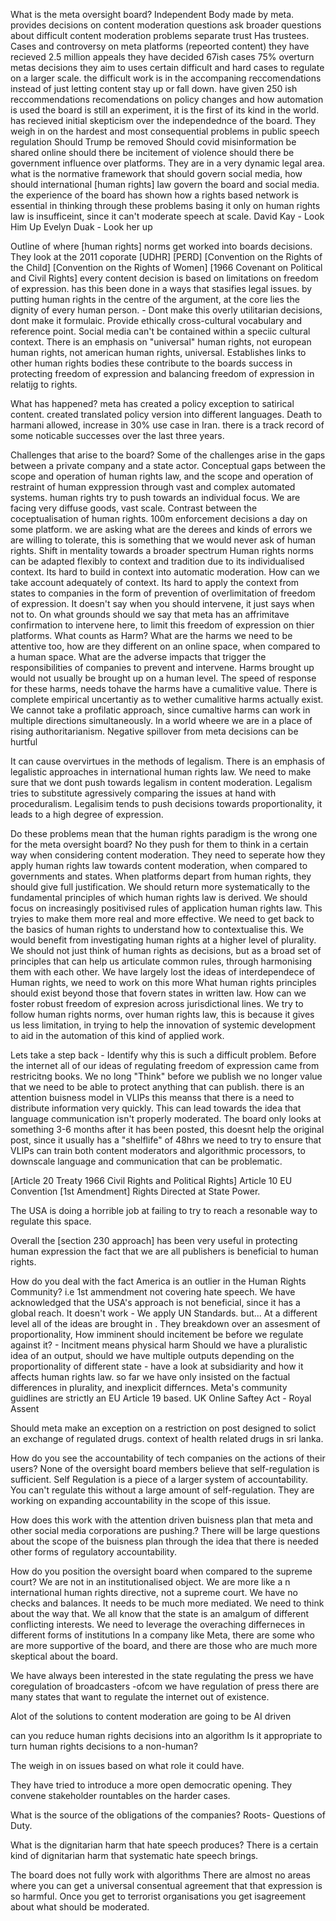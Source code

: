 What is the meta oversight board?
	 Independent Body made by meta.
		 provides decisions on content moderation questions
		 ask broader questions about difficult content moderation problems
		 separate trust
		 Has trustees.
		 Cases and controversy on meta platforms (repeorted content)
			 they have recieved 2.5 million appeals
				 they have decided 67ish cases
					 75% overturn metas decisions
		they aim to uses certain difficult and hard cases to regulate on a larger scale.
		the difficult work is in the accompaning reccomendations instead of just letting content stay up or fall down.
			have given 250 ish reccommendations
			recomendations on policy changes and how automation is used
		the board is still an experiment, it is the first of its kind in the world.
		has recieved initial skepticism over the independednce of the board.
		They weigh in on the hardest and most consequential problems in public speech regulation
			Should Trump be removed
			Should covid misinformation be shared online
			should there be incitement of violence
			should there be government influence over platforms.
		They are in a very dynamic legal area.
		what is the normative framework that should govern social media, how should international [human rights] law govern the board and social media.
		the experience of the board has shown how a rights based network is essential in thinking through these problems
		basing it only on human rights law is insufficeint, since it can't moderate speech at scale.
		David Kay - Look Him Up
		Evelyn Duak - Look her up

Outline of where [human rights] norms get worked into boards decisions.
	They look at the 2011 coporate
	[UDHR]
	[PERD]
	[Convention on the Rights of the Child]
	[Convention on the Rights of Women]
	[1966 Covenant on Political and Civil Rights]
	every content decision is based on limitations on freedom of expression.
		has this been done in a ways that stasifies legal issues.
		by putting human rights in the centre of the argument, 
		at the core lies the dignity of every human person. - Dont make this overly utilitarian decisions, dont make it formulaic.
		Provide ethically cross-cultural vocabulary and reference point.
		Social media can't be contained within a speciic cultural context.
		There is an emphasis on "universal" human rights, not european human rights, not american human rights, universal.
		Establishes links to other human rights bodies
		these contribute to the boards success in protecting freedom of expression
		and balancing freedom of expression in relatijg to rights.

What has happened?
	meta has created a policy exception to satirical content.
	created translated policy version into different languages.
	Death to harmani allowed, increase in 30% use case in Iran.
	there is a track record of some noticable successes over the last three years.

Challenges that arise to the board?
	Some of the challenges arise in the gaps between a private company and a state actor.
	Conceptual gaps between the scope and operation of human rights law, and the scope and operation of restraint of human exppression through vast and complex automated systems.
	human rights try to push towards an individual focus.
	We are facing very diffuse goods, vast scale.
	Contrast between the coceptualisation of human rights.
	100m enforcement decisions a day on some platform.
	we are asking what are the derees and kinds of errors we are willing to tolerate, this is something that we would never ask of human rights.
	Shift in mentality towards a broader spectrum
	Human rights norms can be adapted flexibly to context and tradition due to its individualised context.
	Its hard to build in context into automatic moderation.
	How can we take account adequately of context.
	Its hard to apply the context from states to companies in the form of prevention of overlimitation of freedom of expression.
	It doesn't say when you should intervene, it just says  when not to.
	On what grounds should we say that meta has an affrimitave confirmation to intervene here, to limit this freedom of expression on thier platforms.
	What counts as Harm?
	What are the harms we need to be attentive too, how are they different on an online space, when compared to a human space.
	What are the adverse impacts that trigger the responsibilities of companies to prevent and intervene.
	Harms brought up would not usually be brought up on a human level.
	The speed of response for these harms, needs tohave the harms have a cumalitive value.
	There is complete empirical uncertantiy as to wether cumalitive harms actually exist.
	We cannot take a profilatic approach, since cumaltive harms can work in multiple directions simultaneously. 
	In a world wheere we are in a place of rising authoritarianism. Negative spillover from meta decisions can be hurtful

It can cause overvirtues in the methods of legalism.
	There is an emphasis of legalistic approaches in international human rights law.
	We need to make sure that we dont push towards legalism in content moderation.
	Legalism tries to substitute agressively comparing the issues at hand with proceduralism.
	Legalisim tends to push decisions towards proportionality, it leads to a high degree of expression.

Do these problems mean that the human rights paradigm is the wrong one for the meta oversight board?
	No 
		they push for them to think in a certain way when considering content moderation.
		They need to seperate how they apply human rights law towards content moderation, when compared to governments and states.
		When platforms depart from human rights, they should give full justification.
		We should return more systematically to the fundamental principles of which human rights law is derived.
		We should focus on increasingly positivised rules of application human rights law.
		This tryies to make them more real and more effective.
		We need to get back to the basics of human rights to understand how to contextualise this.
		We would benefit from investigating human rights at a higher level of plurality.
		We should not just think of human rights as decisions, but as a broad set of principles that can help us articulate common rules, through harmonising them with each other.
		We have largely lost the ideas of interdependece of Human rights, we need to work on this more
		What human rights principles should exist beyond those that fovern states in written law.
		How can we foster robust freedom of expresion across jurisdictional lines.
		We try to follow human rights norms, over human rights law, this is because it gives us less limitation, in trying to help the innovation of systemic development to aid in the automation of this kind of applied work.












Lets take a step back - Identify why this is such a difficult problem.
	Before the internet all of our ideas of regulating freedom of expression came from restricitng books.
	We no long "Think" before we publish 
		we no longer value that we need to be able to protect anything that can publish.
		there is an attention buisness model in VLIPs
		this meanss that there is a need to distribute information very quickly.
		This can lead towards the idea that language communication isn't properly moderated.
		The board only looks at something 3-6 months after it has been posted, this doesnt help the original post, since it usually has a "shelflife" of 48hrs
	we need to try to ensure that VLIPs can train both content moderators and algorithmic processors, to downscale language and communication that can be problematic.


[Article 20 Treaty 1966 Civil Rights and Political Rights]
	Article 10 EU Convention
	[1st Amendment] Rights
		Directed at State Power.

The USA is doing a horrible job at failing to try to reach a resonable way to regulate this space.

Overall the [section 230 approach] has been very useful in protecting human expression
the fact that we are all publishers is beneficial to human rights.

How do you deal with the fact America is an outlier in the Human Rights Community?
i.e 1st ammendment not covering hate speech.
	 We have acknowledged that the USA's approach is not beneficial, since it has a global reach.
	 It doesn't work
		 - We apply UN Standards.
	but...
		At a different level all of the ideas are brought in .
		They breakdown over an assesment of proportionality,
			How imminent should incitement be before we regulate against it? - Incitment means physical harm
	Should we have a pluralistic idea of an output, should we have multiple outputs depending on the proportionality of different state - have a look at subsidiarity and how it affects human rights law.
	so far we have only insisted on the factual differences in plurality, and inexplicit differnces.
	Meta's community guidlines are strictly an EU Article 19 based.
	UK Online Saftey Act - Royal Assent


Should meta make an exception on a restriction on post designed to solict an exchange of regulated drugs.
	context of health related drugs in sri lanka.


How do you see the accountability of tech companies on the actions of their users?
		None of the oversight board members believe that self-regulation is sufficient.
		Self Regulation is a piece of a larger system of accountability.
		You can't regulate this without a large amount of self-regulation.
		They are working on expanding accountability in the scope of this issue.

How does this work with the attention driven buisness plan that meta and other social media corporations are pushing.?
		There will be large questions about the scope of the buisness plan through the idea that there is needed other forms of regulatory accountability.
		

How do you position the oversight board when compared to the supreme court?
		We are not in an institutionalised object. 
		We are more like a n international human rights directive, not a supreme court.
		We have no checks and balances.
		It needs to be much more mediated.
		We need to think about the way that.
		We all know that the state is an amalgum of different conflicting interests.
		We need to leverage the overaching differneces in different forms of institutions
		In a company like Meta, there are some who are more supportive of the board, and there are those who are much more skeptical about the board.


We have always been interested in the state regulating the press
	 we have coregulation of broadcasters -ofcom
	 we have regulation of press
	 there are many states that want to regulate the internet out of existence.

Alot of the solutions to content moderation are going to be AI driven

can you reduce human rights decisions into an algorithm
Is it appropriate to turn human rights decisions to a non-human?



The weigh in on issues based on what role it could have.


They have tried to introduce a more open democratic opening. They convene stakeholder rountables on the harder cases.

What is the source of the obligations of the companies?
	Roots- Questions of Duty.

What is the dignitarian harm that hate speech produces?
	There is a certain kind of dignitarian harm that systematic hate speech brings.
	
The board does not fully work with algorithms
There are almost no areas where you can get a universal consentual agreement that that expression is so harmful.
Once you get to terrorist organisations you get isagreement about what should be moderated.



